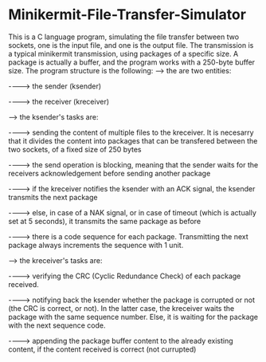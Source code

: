 # Minikermit-File-Transfer-Simulator

This is a C language program, simulating the file transfer between two sockets, one is the input file, and one is the output file.
The transmission is a typical minikermit transmission, using packages of a specific size. A package is actually a buffer, and the program works with a 250-byte buffer size.
The program structure is the following:
--> the are two entities:

----> the sender (ksender)
  
----> the receiver (kreceiver)
  
--> the ksender's tasks are:

----> sending the content of multiple files to the kreceiver. It is necesarry that it divides the content into packages that can be transfered between the two sockets, of a fixed size of 250 bytes
  
----> the send operation is blocking, meaning that the sender waits for the receivers acknowledgement before sending another package
  
----> if the kreceiver notifies the ksender with an ACK signal, the ksender transmits the next package
    
----> else, in case of a NAK signal, or in case of timeout (which is actually set at 5 seconds), it transmits the same package as before
    
----> there is a code sequence for each package. Transmitting the next package always increments the sequence with 1 unit.
    
--> the kreceiver's tasks are:

----> verifying the CRC (Cyclic Redundance Check) of each package received.
  
----> notifying back the ksender whether the package is corrupted or not (the CRC is correct, or not). In the latter case, the kreceiver waits the package with the same sequence number. Else, it is waiting for the package with the next sequence code.
    
----> appending the package buffer content to the already existing content, if the content received is correct (not currupted)
